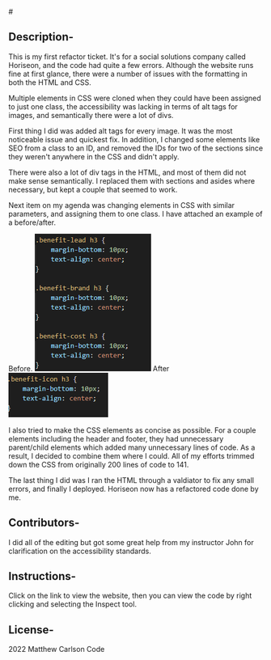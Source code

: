#<refactor-ticket-horiseon>

## Description-

This is my first refactor ticket.  It's for a social solutions company called Horiseon, and the code had quite a few errors.  Although the website runs fine at first glance, there were a number of issues with the formatting in both the HTML and CSS.  

Multiple elements in CSS were cloned when they could have been assigned to just one class, the accessibility was lacking in terms of alt tags for images, and semantically there were a lot of divs.  

First thing I did was added alt tags for every image.  It was the most noticeable issue and quickest fix.  In addition, I changed some elements like SEO from a class to an ID, and removed the IDs for two of the sections since they weren't anywhere in the CSS and didn't apply.  

There were also a lot of div tags in the HTML, and most of them did not make sense semantically.  I replaced them with sections and asides where necessary, but kept a couple that seemed to work.

Next item on my agenda was changing elements in CSS with similar parameters, and assigning them to one class.  I have attached an example of a before/after. 

Before.
![Before](assets/images/before.png) After ![After](assets/images/after.png)

I also tried to make the CSS elements as concise as possible.  For a couple elements including the header and footer, they had unnecessary parent/child elements which added many unnecessary lines of code.  As a result, I decided to combine them where I could.  All of my efforts trimmed down the CSS from originally 200 lines of code to 141.

The last thing I did was I ran the HTML through a valdiator to fix any small errors, and finally I deployed.  Horiseon now has a refactored code done by me.

## Contributors-
I did all of the editing but got some great help from my instructor John for clarification on the accessibility standards.

## Instructions-
Click on the link to view the website, then you can view the code by right clicking and selecting the Inspect tool.

## License-
2022 Matthew Carlson Code
